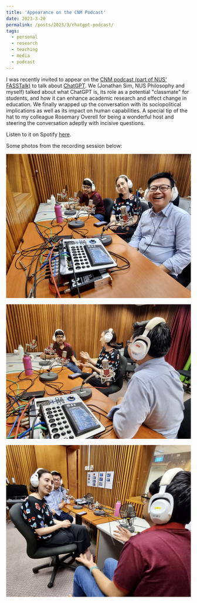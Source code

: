 ```yaml
---
title: 'Appearance on the CNM Podcast'
date: 2023-3-20
permalink: /posts/2023/3/chatgpt-podcast/
tags:
  - personal
  - research
  - teaching
  - media
  - podcast
---
```


I was recently invited to appear on the [CNM podcast (part of NUS' FASSTalk)](https://fasstalk.podbean.com/) to talk about [ChatGPT](https://chat.openai.com/). We (Jonathan Sim, NUS Philosophy and myself) talked about what ChatGPT is, its role as a potential "classmate" for students, and how it can enhance academic research and effect change in education. We finally wrapped up the conversation with its sociopolitical implications as well as its impact on human capabilities. A special tip of the hat to my colleague Rosemary Overell for being a wonderful host and steering the conversation adeptly with incisive questions.

Listen to it on Spotify [here](https://open.spotify.com/episode/03WRR3MjsHwDPyj3fUK9oN).

Some photos from the recording session below:

![The CNM Podcast](/assets/images/chatgpt-podcast01.jpg)

![The CNM Podcast](/assets/images/chatgpt-podcast02.jpg)

![The CNM Podcast](/assets/images/chatgpt-podcast03.jpg)

